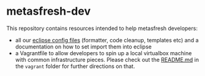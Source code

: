 # metasfresh-dev

This repository contains resources intended to help metasfresh developers:
* all our [eclipse config files](https://github.com/metasfresh/metasfresh-dev/tree/master/eclipse-config) (formatter, code cleanup, templates etc) and a documentation on how to set import them into eclipse
* a Vagrantfile to allow developers to spin up a local virtualbox machine with common infrastructure pieces. Please check out the [README.md](https://github.com/metasfresh/metasfresh-dev/blob/master/vagrant/README.md) in the `vagrant` folder for further directions on that.
